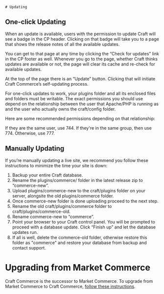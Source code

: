 	# Updating

## One-click Updating

When an update is available, users with the permission to update Craft will see a badge in the CP header. Clicking on that badge will take you to a page that shows the release notes of all the available updates.

You can get to that page at any time by clicking the “Check for updates” link in the CP footer as well. Whenever you go to the page, whether Craft thinks updates are available or not, the page will clear its cache and re-check for available updates.

At the top of the page there is an “Update” button. Clicking that will initiate Craft Commerce’s self-updating process.

For one-click updates to work, your plugins folder and all its enclosed files and folders must be writable. The exact permissions you should use depend on the relationship between the user that Apache/PHP is running as and the user who actually owns the craft/config folder.

Here are some recommended permissions depending on that relationship:

If they are the same user, use 744.
If they're in the same group, then use 774.
Otherwise, use 777.

## Manually Updating

If you’re manually updating a live site, we recommend you follow these instructions to minimize the time your site is down:

1. Backup your entire Craft database.
2. Rename the plugins/commerce/ folder in the latest release zip to “commerce-new”.
3. Upload plugins/commerce-new to the craft/plugins folder on your server, alongsite the old plugins/commerce folder.
4. Once commerce-new folder is done uploading proceed to the next step.
5. Rename the old craft/plugins/commerce folder to craft/plugins/commerce-old.
6. Rename commerce-new to “commerce”.
7. Point your browser to your Craft control panel. You will be prompted to proceed with a database update.
Click “Finish up” and let the database updates run.
8. If all is well, delete the commerce-old folder, otherwise restore this folder as "commerce" and restore your database from backup and contact support.

# Upgrading from Market Commerce

Craft Commerce is the successor to Market Commerce. To upgrade from Market Commerce to Craft Commerce, [follow these instructions](upgrading-from-market.md).
